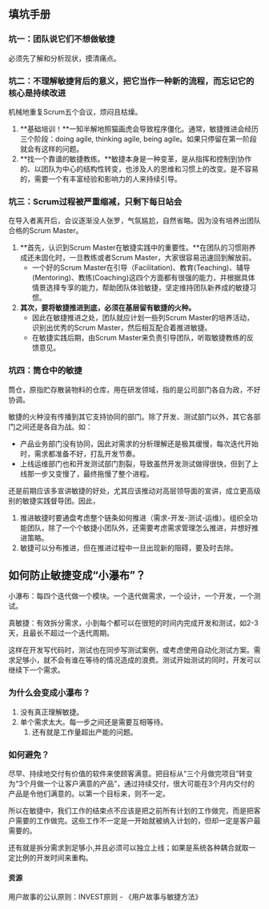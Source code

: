 ## 填坑手册

### 坑一：团队说它们不想做敏捷

必须先了解和分析现状，摸清痛点。

### 坑二：不理解敏捷背后的意义，把它当作一种新的流程，而忘记它的核心是持续改进

机械地重复Scrum五个会议，烦闷且枯燥。

1. **基础培训！**一知半解地照猫画虎会导致程序僵化。通常，敏捷推进会经历三个阶段：doing agile, thinking agile, being agile。如果只停留在第一阶段就会有这样的问题。
2. **找一个靠谱的敏捷教练。**敏捷本身是一种变革，是从指挥和控制到协作的、以团队为中心的结构性转变，也涉及人的思维和习惯上的改变。是不容易的，需要一个有丰富经验和影响力的人来持续引导。

### 坑三：Scrum过程被严重缩减，只剩下每日站会

在导入者离开后，会议逐渐没人张罗，气氛尴尬，自然省略。因为没有培养出团队合格的Scrum Master。

1. **首先，认识到Scrum Master在敏捷实践中的重要性。**在团队的习惯刚养成还未固化时，一旦教练或者Scrum Master，大家很容易迅速回到解放前。
   - 一个好的Scrum Master在引导（Facilitation)、教育(Teaching)、辅导(Mentoring)、教练(Coaching)这四个方面都有很强的能力，并根据具体情景选择专享的能力，帮助团队体验敏捷，坚定维持团队新养成的敏捷习惯。
2. **其次，要将敏捷推进到底，必须在基层留有敏捷的火种。**
   - 因此在敏捷推进之处，团队就应计划一些列Scrum Master的培养活动，识别出优秀的Scrum Master，然后相互配合着推进敏捷。
   - 在敏捷实践后期，由Scrum Master来负责引导团队，听取敏捷教练的反馈意见。

### 坑四：筒仓中的敏捷

筒仓，原指贮存散装物料的仓库，用在研发领域，指的是公司部门各自为政，不好协调。

敏捷的火种没有传播到其它支持协同的部门。除了开发、测试部门以外，其它各部门之间还是各自为战。如：

- 产品业务部门没有协同，因此对需求的分析理解还是极其缓慢，每次迭代开始时，需求都准备不好，打乱开发节奏。
- 上线运维部门也和开发测试部门割裂，导致虽然开发测试做得很快，但到了上线那一步又变慢了，最终拖慢了整个进程。

还是前期应该多宣讲敏捷的好处，尤其应该推动对高层领导面的宣讲，成立更高级别的敏捷实践督导团。因此，

1. 推进敏捷时要通盘考虑整个链条如何推进（需求-开发-测试-运维）。组织全功能团队，除了一个个敏捷小团队外，还需要考虑需求管理怎么推进，并想好推进策略。
2. 敏捷可以分布推进，但在推进过程中一旦出现新的阻碍，要及时去除。

## 如何防止敏捷变成“小瀑布”？

小瀑布：每四个迭代做一个模块。一个迭代做需求，一个设计，一个开发，一个测试。

真敏捷：有效拆分需求，小到每个都可以在很短的时间内完成开发和测试，如2-3天，且最长不超过一个迭代周期。

这样在开发写代码时，测试也在同步写测试案例，或考虑使用自动化测试方案。需求足够小，就不会有谁在等待的情况造成的浪费。测试开始测试的同时，开发可以继续下一个需求。

### 为什么会变成小瀑布？

1. 没有真正理解敏捷。
2. 单个需求太大。每一步之间还是需要互相等待。
   1. 还有就是工作量超出产能的问题。

### 如何避免？

尽早、持续地交付有价值的软件来使顾客满意。把目标从“三个月做完项目”转变为“3个月做一个让客户满意的产品”，通过持续交付，很大可能在3个月内交付的产品是令他们满意的。以第一个目标来，则不一定。

所以在敏捷中，我们工作的结束点不应该是把之前所有计划的工作做完，而是把客户需要的工作做完。这些工作不一定是一开始就被纳入计划的，但却一定是客户最需要的。

还有就是拆分需求到足够小,并且必须可以独立上线；如果是系统各种耦合就取一定比例的开发时间来重构。

#### 资源

用户故事的公认原则：INVEST原则 - 《用户故事与敏捷方法》

